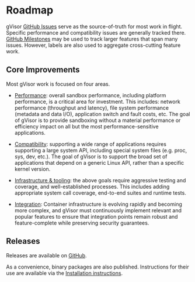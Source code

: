 # Roadmap

gVisor [GitHub Issues][issues] serve as the source-of-truth for most work in
flight. Specific performance and compatibility issues are generally tracked
there. [GitHub Milestones][milestones] may be used to track larger features that
span many issues. However, labels are also used to aggregate cross-cutting
feature work.

## Core Improvements

Most gVisor work is focused on four areas.

* [Performance][performance]: overall sandbox performance, including platform
  performance, is a critical area for investment. This includes: network
  performance (throughput and latency), file system performance (metadata and
  data I/O), application switch and fault costs, etc. The goal of gVisor is to
  provide sandboxing without a material performance or efficiency impact on all
  but the most performance-sensitive applications.

* [Compatibility][compatibility]: supporting a wide range of applications
  requires supporting a large system API, including special system files (e.g.
  proc, sys, dev, etc.). The goal of gVisor is to support the broad set of
  applications that depend on a generic Linux API, rather than a specific kernel
  version.

* [Infrastructure & tooling][infrastructure]: the above goals require aggressive
  testing and coverage, and well-established processes. This includes adding
  appropriate system call coverage, end-to-end suites and runtime tests.

* [Integration][integration]: Container infrastructure is evolving rapidly and
  becoming more complex, and gVisor must continuously implement relevant and
  popular features to ensure that integration points remain robust and
  feature-complete while preserving security guarantees.

## Releases

Releases are available on [GitHub][releases].

As a convenience, binary packages are also published. Instructions for their use
are available via the [Installation instructions](./user_guide/install.md).

[issues]: https://github.com/google/gvisor/issues
[milestones]: https://github.com/google/gvisor/milestones
[releases]: https://github.com/google/gvisor/releases
[performance]: https://github.com/google/gvisor/issues?q=is%3Aopen+is%3Aissue+label%3A%22area%3A+performance%22
[integration]: https://github.com/google/gvisor/issues?q=is%3Aopen+is%3Aissue+label%3A%22area%3A+integration%22
[compatibility]: https://github.com/google/gvisor/issues?q=is%3Aopen+is%3Aissue+label%3A%22area%3A+compatibility%22
[infrastructure]: https://github.com/google/gvisor/issues?q=is%3Aopen+is%3Aissue+label%3A%22area%3A+tooling%22
